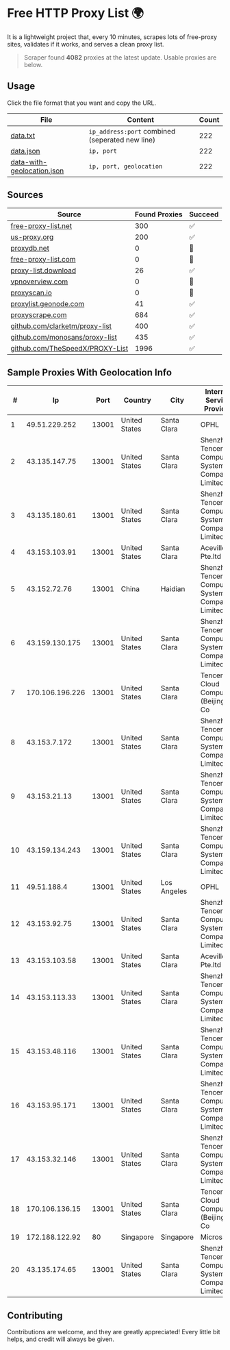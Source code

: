
# Free HTTP Proxy List 🌍

It is a lightweight project that, every 10 minutes, scrapes lots of free-proxy sites, validates if it works, and serves a clean proxy list.


> Scraper found **4082** proxies at the latest update. Usable proxies are below.

## Usage

Click the file format that you want and copy the URL.


|File|Content|Count|
|----|-------|-----|
|[data.txt](https://raw.githubusercontent.com/themiralay/Proxy-List-World/master/data.txt)|`ip_address:port` combined (seperated new line)|222|
|[data.json](https://raw.githubusercontent.com/themiralay/Proxy-List-World/master/data.json)|`ip, port`|222|
|[data-with-geolocation.json](https://raw.githubusercontent.com/themiralay/Proxy-List-World/master/data-with-geolocation.json)|`ip, port, geolocation`|222|

## Sources

|Source|Found Proxies|Succeed|
|------|-------------|-------|
|[free-proxy-list.net](https://free-proxy-list.net)|300|✅|
|[us-proxy.org](https://www.us-proxy.org)|200|✅|
|[proxydb.net](http://proxydb.net)|0|🚫|
|[free-proxy-list.com](https://free-proxy-list.com/?page=&port=&type%5B%5D=http&type%5B%5D=https&up_time=0&search=Search)|0|🚫|
|[proxy-list.download](https://www.proxy-list.download/HTTP)|26|✅|
|[vpnoverview.com](https://vpnoverview.com/privacy/anonymous-browsing/free-proxy-servers)|0|🚫|
|[proxyscan.io](https://www.proxyscan.io)|0|🚫|
|[proxylist.geonode.com](https://proxylist.geonode.com/api/proxy-list?limit=300&page=1&sort_by=lastChecked&sort_type=desc&protocols=http,https)|41|✅|
|[proxyscrape.com](https://api.proxyscrape.com/v2/?request=displayproxies&protocol=http&timeout=10000&country=all&ssl=all&anonymity=all)|684|✅|
|[github.com/clarketm/proxy-list](https://raw.githubusercontent.com/clarketm/proxy-list/master/proxy-list-raw.txt)|400|✅|
|[github.com/monosans/proxy-list](https://raw.githubusercontent.com/monosans/proxy-list/main/proxies/http.txt)|435|✅|
|[github.com/TheSpeedX/PROXY-List](https://raw.githubusercontent.com/TheSpeedX/PROXY-List/master/http.txt)|1996|✅|


## Sample Proxies With Geolocation Info

|#|Ip|Port|Country|City|Internet Service Provider|
|-|--|----|-------|----|-------------------------|
|1|49.51.229.252|13001|United States|Santa Clara|OPHL|
|2|43.135.147.75|13001|United States|Santa Clara|Shenzhen Tencent Computer Systems Company Limited|
|3|43.135.180.61|13001|United States|Santa Clara|Shenzhen Tencent Computer Systems Company Limited|
|4|43.153.103.91|13001|United States|Santa Clara|Aceville Pte.ltd|
|5|43.152.72.76|13001|China|Haidian|Shenzhen Tencent Computer Systems Company Limited|
|6|43.159.130.175|13001|United States|Santa Clara|Shenzhen Tencent Computer Systems Company Limited|
|7|170.106.196.226|13001|United States|Santa Clara|Tencent Cloud Computing (Beijing) Co|
|8|43.153.7.172|13001|United States|Santa Clara|Shenzhen Tencent Computer Systems Company Limited|
|9|43.153.21.13|13001|United States|Santa Clara|Shenzhen Tencent Computer Systems Company Limited|
|10|43.159.134.243|13001|United States|Santa Clara|Shenzhen Tencent Computer Systems Company Limited|
|11|49.51.188.4|13001|United States|Los Angeles|OPHL|
|12|43.153.92.75|13001|United States|Santa Clara|Shenzhen Tencent Computer Systems Company Limited|
|13|43.153.103.58|13001|United States|Santa Clara|Aceville Pte.ltd|
|14|43.153.113.33|13001|United States|Santa Clara|Shenzhen Tencent Computer Systems Company Limited|
|15|43.153.48.116|13001|United States|Santa Clara|Shenzhen Tencent Computer Systems Company Limited|
|16|43.153.95.171|13001|United States|Santa Clara|Shenzhen Tencent Computer Systems Company Limited|
|17|43.153.32.146|13001|United States|Santa Clara|Shenzhen Tencent Computer Systems Company Limited|
|18|170.106.136.15|13001|United States|Santa Clara|Tencent Cloud Computing (Beijing) Co|
|19|172.188.122.92|80|Singapore|Singapore|Microsoft|
|20|43.135.174.65|13001|United States|Santa Clara|Shenzhen Tencent Computer Systems Company Limited|



## Contributing

Contributions are welcome, and they are greatly appreciated! Every
little bit helps, and credit will always be given.

